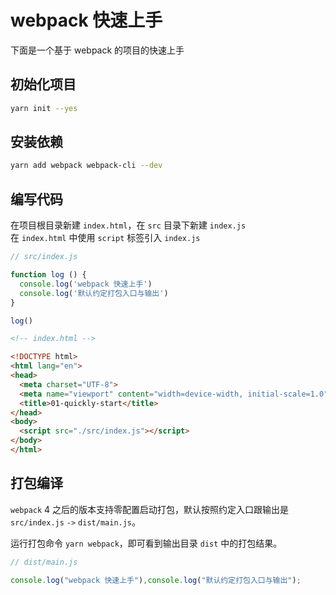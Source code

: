 # webpack 快速上手

下面是一个基于 webpack 的项目的快速上手

## 初始化项目

```bash
yarn init --yes
```

## 安装依赖

```bash
yarn add webpack webpack-cli --dev
```

## 编写代码

在项目根目录新建 `index.html`，在 `src` 目录下新建 `index.js`  
在 `index.html` 中使用 `script` 标签引入 `index.js`

```javascript
// src/index.js

function log () {
  console.log('webpack 快速上手')
  console.log('默认约定打包入口与输出')
}

log()
```

```html
<!-- index.html -->

<!DOCTYPE html>
<html lang="en">
<head>
  <meta charset="UTF-8">
  <meta name="viewport" content="width=device-width, initial-scale=1.0">
  <title>01-quickly-start</title>
</head>
<body>
  <script src="./src/index.js"></script>
</body>
</html>
```

## 打包编译

`webpack` 4 之后的版本支持零配置启动打包，默认按照约定入口跟输出是 `src/index.js` `->` `dist/main.js`。

运行打包命令 `yarn webpack`，即可看到输出目录 `dist` 中的打包结果。

```javascript
// dist/main.js

console.log("webpack 快速上手"),console.log("默认约定打包入口与输出");
```